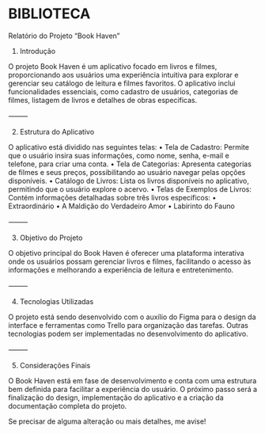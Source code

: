 # BIBLIOTECA
 
Relatório do Projeto “Book Haven”

1. Introdução

O projeto Book Haven é um aplicativo focado em livros e filmes, proporcionando aos usuários uma experiência intuitiva para explorar e gerenciar seu catálogo de leitura e filmes favoritos. O aplicativo inclui funcionalidades essenciais, como cadastro de usuários, categorias de filmes, listagem de livros e detalhes de obras específicas.

⸻

2. Estrutura do Aplicativo

O aplicativo está dividido nas seguintes telas:
	•	Tela de Cadastro: Permite que o usuário insira suas informações, como nome, senha, e-mail e telefone, para criar uma conta.
	•	Tela de Categorias: Apresenta categorias de filmes e seus preços, possibilitando ao usuário navegar pelas opções disponíveis.
	•	Catálogo de Livros: Lista os livros disponíveis no aplicativo, permitindo que o usuário explore o acervo.
	•	Telas de Exemplos de Livros: Contém informações detalhadas sobre três livros específicos:
	•	Extraordinário
	•	A Maldição do Verdadeiro Amor
	•	Labirinto do Fauno

⸻

3. Objetivo do Projeto

O objetivo principal do Book Haven é oferecer uma plataforma interativa onde os usuários possam gerenciar livros e filmes, facilitando o acesso às informações e melhorando a experiência de leitura e entretenimento.

⸻

4. Tecnologias Utilizadas

O projeto está sendo desenvolvido com o auxílio do Figma para o design da interface e ferramentas como Trello para organização das tarefas. Outras tecnologias podem ser implementadas no desenvolvimento do aplicativo.

⸻

5. Considerações Finais

O Book Haven está em fase de desenvolvimento e conta com uma estrutura bem definida para facilitar a experiência do usuário. O próximo passo será a finalização do design, implementação do aplicativo e a criação da documentação completa do projeto.

Se precisar de alguma alteração ou mais detalhes, me avise!
